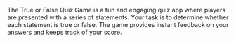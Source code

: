 The True or False Quiz Game is a fun and engaging quiz app where players are presented with a series of statements. Your task is to determine whether each statement is true or false. The game provides instant feedback on your answers and keeps track of your score.

